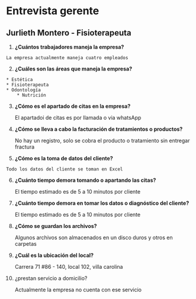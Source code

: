 # Entrevista gerente 

  ## Jurlieth Montero - Fisioterapeuta
  
  1. **¿Cuántos trabajadores maneja la empresa?** 
  
  	La empresa actualmente maneja cuatro empleados
  
  2. **¿Cuáles son las áreas que maneja la empresa?**
  
  	* Estética 
	* Fisioterapeuta
	* Odontología
        * Nutrición 
      
  3. **¿Cómo es el apartado de citas en la empresa?**
  
      	El apartadoi de citas es por llamada o via whatsApp
      
  4. **¿Cómo se lleva a cabo la facturación de tratamientos o productos?**
  
     	No hay un registro, solo se cobra el producto o tratamiento sin entregar fractura

  5. **¿Cómo es la toma de datos del cliente?**
  
  	Todo los datos del cliente se toman en Excel 

  6. **¿Cuánto tiempo demora tomando o apartando las citas?**
  
        El tiempo estimado es de 5 a 10 minutos por cliente

  7. **¿Cuánto tiempo demora en tomar los datos o diagnóstico del cliente?**
  
        El tiempo estimado es de 5 a 10 minutos por cliente

  8. **¿Cómo se guardan los archivos?**
  
        Algunos archivos son almacenados en un disco duros y otros en carpetas

  9. **¿Cuál es la ubicación del  local?**
  
        Carrera 71 #86 - 140, local 102, villa carolina
       
  10. ¿prestan servicio a domicilio? 
  
        Actualmente la empresa no cuenta con ese servicio 











